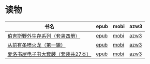 # 读物

| 书名 | epub | mobi | azw3 |
| --- | --- | --- | --- |
| [伯吉斯野外生存系列（套装四册）](None) | [epub](None) | [mobi](None) | [azw3](None) |
| [从前有条喷火龙（第一辑）](http://ct.dalanmei.com/f/31084289-571773756-3dd23d) | [epub](http://ct.dalanmei.com/f/31084289-571773756-3dd23d) | [mobi](http://ct.dalanmei.com/f/31084289-571495784-4bb897) | [azw3](http://ct.dalanmei.com/f/31084289-571870598-602714) |
| [夏洛书屋电子书大套装（套装共27本）](http://ct.dalanmei.com/f/31084289-571775141-f8529c) | [epub](http://ct.dalanmei.com/f/31084289-571775141-f8529c) | [mobi](http://ct.dalanmei.com/f/31084289-571500016-b3e59f) | [azw3](http://ct.dalanmei.com/f/31084289-571874867-da21d1) |
